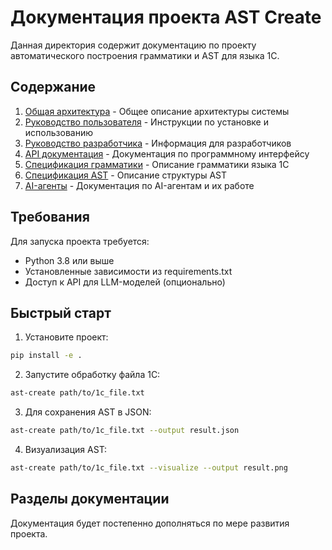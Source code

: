 # Документация проекта AST Create

Данная директория содержит документацию по проекту автоматического построения грамматики и AST для языка 1С.

## Содержание

1. [Общая архитектура](architecture.md) - Общее описание архитектуры системы
2. [Руководство пользователя](user_guide.md) - Инструкции по установке и использованию
3. [Руководство разработчика](developer_guide.md) - Информация для разработчиков
4. [API документация](api.md) - Документация по программному интерфейсу
5. [Спецификация грамматики](grammar_spec.md) - Описание грамматики языка 1С
6. [Спецификация AST](ast_spec.md) - Описание структуры AST
7. [AI-агенты](agents.md) - Документация по AI-агентам и их работе

## Требования

Для запуска проекта требуется:

- Python 3.8 или выше
- Установленные зависимости из requirements.txt
- Доступ к API для LLM-моделей (опционально)

## Быстрый старт

1. Установите проект:
```bash
pip install -e .
```

2. Запустите обработку файла 1С:
```bash
ast-create path/to/1c_file.txt
```

3. Для сохранения AST в JSON:
```bash
ast-create path/to/1c_file.txt --output result.json
```

4. Визуализация AST:
```bash
ast-create path/to/1c_file.txt --visualize --output result.png
```

## Разделы документации

Документация будет постепенно дополняться по мере развития проекта. 